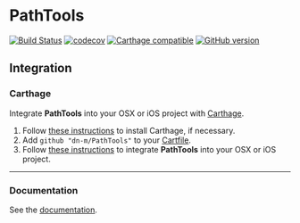 # PathTools

[![Build Status](https://travis-ci.org/dn-m/PathTools.svg?branch=master)](https://travis-ci.org/dn-m/PathTools)
[![codecov](https://codecov.io/gh/dn-m/PathTools/branch/master/graph/badge.svg)](https://codecov.io/gh/dn-m/PathTools/)
[![Carthage compatible](https://img.shields.io/badge/Carthage-compatible-4BC51D.svg?style=flat)](https://github.com/Carthage/Carthage) 
[![GitHub version](https://badge.fury.io/gh/dn-m%2FPathTools.svg)](https://badge.fury.io/gh/dn-m%2FPathTools)

<a name="integration"></a>
## Integration

### Carthage
Integrate **PathTools** into your OSX or iOS project with [Carthage](https://github.com/Carthage/Carthage).

1. Follow [these instructions](https://github.com/Carthage/Carthage#installing-carthage) to install Carthage, if necessary.
2. Add `github "dn-m/PathTools"` to your [Cartfile](https://github.com/Carthage/Carthage/blob/master/Documentation/Artifacts.md#cartfile).
3. Follow [these instructions](https://github.com/Carthage/Carthage#adding-frameworks-to-an-application) to integrate **PathTools** into your OSX or iOS project.

***

### Documentation

See the [documentation](http://dn-m.github.io/PathTools/).

